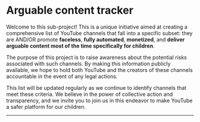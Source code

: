 # Arguable content tracker

Welcome to this sub-project! This is a unique initiative aimed at creating a comprehensive list of YouTube channels that fall into a specific subset: they are AND/OR promote  **faceless**, **fully automated**, **monetized**, and **deliver arguable content most of the time specifically for children**.

The purpose of this project is to raise awareness about the potential risks associated with such channels. By making this information publicly available, we hope to hold both YouTube and the creators of these channels accountable in the event of any legal actions.

This list will be updated regularly as we continue to identify channels that meet these criteria. We believe in the power of collective action and transparency, and we invite you to join us in this endeavor to make YouTube a safer platform for our children.

---
